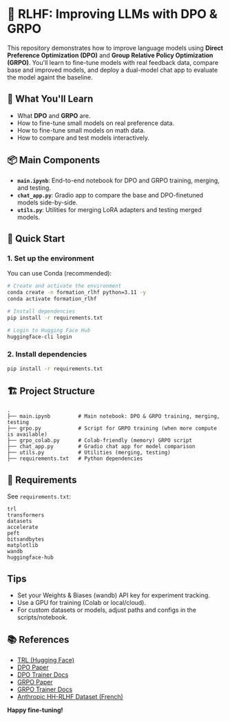 # 🤖 RLHF: Improving LLMs with DPO & GRPO

This repository demonstrates how to improve language models using **Direct Preference Optimization (DPO)** and **Group Relative Policy Optimization (GRPO)**. You'll learn to fine-tune models with real feedback data, compare base and improved models, and deploy a dual-model chat app to evaluate the model againt the baseline.

## 🧠 What You'll Learn

- What **DPO** and **GRPO** are.
- How to fine-tune small models on real preference data.
- How to fine-tune small models on math data.
- How to compare and test models interactively.


## 📦 Main Components

- **`main.ipynb`**: End-to-end notebook for DPO and GRPO training, merging, and testing.
- **`chat_app.py`**: Gradio app to compare the base and DPO-finetuned models side-by-side.
- **`utils.py`**: Utilities for merging LoRA adapters and testing merged models.

## 🚀 Quick Start

### 1. Set up the environment

You can use Conda (recommended):

```bash
# Create and activate the environment
conda create -n formation_rlhf python=3.11 -y
conda activate formation_rlhf

# Install dependencies
pip install -r requirements.txt

# Login to Hugging Face Hub
huggingface-cli login
```

### 2. Install dependencies

```bash
pip install -r requirements.txt
```

## 🏗️ Project Structure

```
.
├── main.ipynb         # Main notebook: DPO & GRPO training, merging, testing
├── grpo.py            # Script for GRPO training (when more compute is available)
├── grpo_colab.py      # Colab-friendly (memory) GRPO script
├── chat_app.py        # Gradio chat app for model comparison
├── utils.py           # Utilities (merging, testing)
├── requirements.txt   # Python dependencies
```

## 📝 Requirements

See `requirements.txt`:

```
trl
transformers
datasets
accelerate
peft
bitsandbytes
matplotlib
wandb
huggingface-hub
```

## Tips

- Set your Weights & Biases (wandb) API key for experiment tracking.
- Use a GPU for training (Colab or local/cloud).
- For custom datasets or models, adjust paths and configs in the scripts/notebook.

## 📚 References

- [TRL (Hugging Face)](https://github.com/huggingface/trl)
- [DPO Paper](https://arxiv.org/pdf/2305.18290)
- [DPO Trainer Docs](https://huggingface.co/docs/trl/dpo_trainer)
- [GRPO Paper](https://arxiv.org/pdf/2305.18290)
- [GRPO Trainer Docs](https://huggingface.co/docs/trl/grpo_trainer)
- [Anthropic HH-RLHF Dataset (French)](https://huggingface.co/datasets/AIffl/french_hh_rlhf)

**Happy fine-tuning!** 